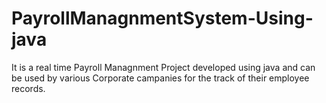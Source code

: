 # PayrollManagnmentSystem-Using-java
It is a real time Payroll Managnment Project developed using java and can be used by various Corporate campanies for the track of their employee records.

